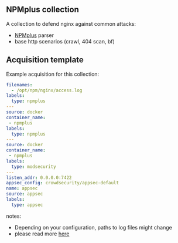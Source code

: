 ## NPMplus collection

A collection to defend nginx against common attacks:
 - [NPMplus](https://github.com/ZoeyVid/NPMplus) parser
 - base http scenarios (crawl, 404 scan, bf)

## Acquisition template

Example acquisition for this collection:

```yaml
filenames:
  - /opt/npm/nginx/access.log
labels:
  type: npmplus
---
source: docker
container_name:
 - npmplus
labels:
  type: npmplus
---
source: docker
container_name:
 - npmplus
labels:
  type: modsecurity
---
listen_addr: 0.0.0.0:7422
appsec_config: crowdsecurity/appsec-default
name: appsec
source: appsec
labels:
  type: appsec
```


notes:
 -  Depending on your configuration, paths to log files might change
 -  please read more [here](https://github.com/ZoeyVid/NPMplus/?tab=readme-ov-file#crowdsec)
